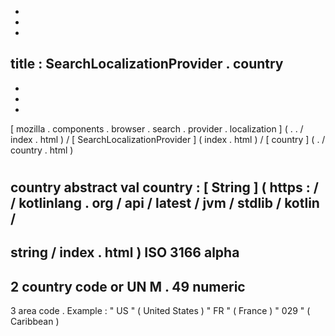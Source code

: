 -
-
-
title
:
SearchLocalizationProvider
.
country
-
-
-
-
[
mozilla
.
components
.
browser
.
search
.
provider
.
localization
]
(
.
.
/
index
.
html
)
/
[
SearchLocalizationProvider
]
(
index
.
html
)
/
[
country
]
(
.
/
country
.
html
)
#
country
abstract
val
country
:
[
String
]
(
https
:
/
/
kotlinlang
.
org
/
api
/
latest
/
jvm
/
stdlib
/
kotlin
/
-
string
/
index
.
html
)
ISO
3166
alpha
-
2
country
code
or
UN
M
.
49
numeric
-
3
area
code
.
Example
:
"
US
"
(
United
States
)
"
FR
"
(
France
)
"
029
"
(
Caribbean
)
